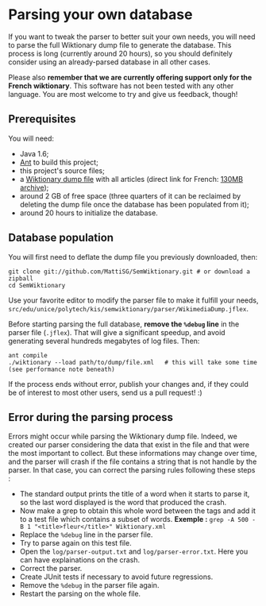 Parsing your own database
=========================

If you want to tweak the parser to better suit your own needs, you will need to parse the full Wiktionary dump file to generate the database. This process is long (currently around 20 hours), so you should definitely consider using an already-parsed database in all other cases.

Please also **remember that we are currently offering support only for the French wiktionary**. This software has not been tested with any other language. You are most welcome to try and give us feedback, though!

Prerequisites
-------------

You will need:

- Java 1.6;
- [Ant](http://ant.apache.org) to build this project;
- this project's source files;
- a [Wiktionary dump file](http://dumps.wikimedia.org/frwiktionary/latest/) with all articles (direct link for French: [130MB archive](http://dumps.wikimedia.org/frwiktionary/latest/frwiktionary-latest-pages-articles.xml.bz2));
- around 2 GB of free space (three quarters of it can be reclaimed by deleting the dump file once the database has been populated from it);
- around 20 hours to initialize the database.

Database population
-------------------

You will first need to deflate the dump file you previously downloaded, then:

    git clone git://github.com/MattiSG/SemWiktionary.git # or download a zipball
    cd SemWiktionary
    
Use your favorite editor to modify the parser file to make it fulfill your needs, `src/edu/unice/polytech/kis/semwiktionary/parser/WikimediaDump.jflex`.

Before starting parsing the full database, **remove the `%debug` line** in the parser file (`.jflex`). That will give a significant speedup, and avoid generating several hundreds megabytes of log files. Then:

    ant compile
    ./wiktionary --load path/to/dump/file.xml	# this will take some time (see performance note beneath)
	
If the process ends without error, publish your changes and, if they could be of interest to most other users, send us a pull request!  :)

Error during the parsing process
--------------------------------

Errors might occur while parsing the Wiktionary dump file.
Indeed, we created our parser considering the data that exist in the file and that were the most important to collect.
But these informations may change over time, and the parser will crash if the file contains a string that is not handle by the parser.
In that case, you can correct the parsing rules following these steps :
- The standard output prints the title of a word when it starts to parse it, so the last word displayed is the word that produced the crash.
- Now make a grep to obtain this whole word between the _<page>_ tags and add it to a test file which contains a subset of words.
	**Exemple :** `grep -A 500 -B 1 "<title>fleur</title>" Wiktionary.xml`
- Replace the `%debug` line in the parser file.
- Try to parse again on this test file.
- Open the `log/parser-output.txt` and `log/parser-error.txt`. Here you can have explainations on the crash.
- Correct the parser.
- Create JUnit tests if necessary to avoid future regressions.
- Remove the `%debug` in the parser file again.
- Restart the parsing on the whole file.
